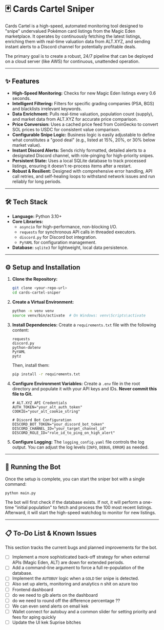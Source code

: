 # 🃏 Cards Cartel Sniper

Cards Cartel is a high-speed, automated monitoring tool designed to "snipe" undervalued Pokémon card listings from the Magic Eden marketplace. It operates by continuously fetching the latest listings, enriching them with real-time valuation data from ALT.XYZ, and sending instant alerts to a Discord channel for potentially profitable deals.

The primary goal is to create a robust, 24/7 pipeline that can be deployed on a cloud server (like AWS) for continuous, unattended operation.

---

## ✨ Features

-   **High-Speed Monitoring:** Checks for new Magic Eden listings every 0.6 seconds.
-   **Intelligent Filtering:** Filters for specific grading companies (PSA, BGS) and blacklists irrelevant keywords.
-   **Data Enrichment:** Pulls real-time valuation, population count (supply), and market data from ALT.XYZ for accurate price comparison.
-   **Price Conversion:** Uses a cached price feed from CoinGecko to convert SOL prices to USDC for consistent value comparison.
-   **Configurable Snipe Logic:** Business logic is easily adjustable to define what constitutes a "good deal" (e.g., listed at 15%, 20%, or 30% below market value).
-   **Instant Discord Alerts:** Sends richly formatted, detailed alerts to a designated Discord channel, with role-pinging for high-priority snipes.
-   **Persistent State:** Uses a local SQLite database to track processed listings, ensuring it doesn't re-process items after a restart.
-   **Robust & Resilient:** Designed with comprehensive error handling, API call retries, and self-healing loops to withstand network issues and run reliably for long periods.

---

## 🛠️ Tech Stack

-   **Language:** Python 3.10+
-   **Core Libraries:**
    -   `asyncio` for high-performance, non-blocking I/O.
    -   `requests` for synchronous API calls in threaded executors.
    -   `discord.py` for Discord bot integration.
    -   `PyYAML` for configuration management.
-   **Database:** `sqlite3` for lightweight, local data persistence.

---

## ⚙️ Setup and Installation

1.  **Clone the Repository:**
    ```bash
    git clone <your-repo-url>
    cd cards-cartel-sniper
    ```

2.  **Create a Virtual Environment:**
    ```bash
    python -m venv venv
    source venv/bin/activate  # On Windows: venv\Scripts\activate
    ```

3.  **Install Dependencies:**
    Create a `requirements.txt` file with the following content:
    ```
    requests
    discord.py
    python-dotenv
    PyYAML
    pytz
    ```
    Then, install them:
    ```bash
    pip install -r requirements.txt
    ```

4.  **Configure Environment Variables:**
    Create a `.env` file in the root directory and populate it with your API keys and IDs. **Never commit this file to Git.**
    ```env
    # ALT.XYZ API Credentials
    AUTH_TOKEN="your_alt_auth_token"
    COOKIE="your_alt_cookie_string"

    # Discord Bot Configuration
    DISCORD_BOT_TOKEN="your_discord_bot_token"
    DISCORD_CHANNEL_ID="your_target_channel_id"
    DISCORD_ROLE_ID="role_id_to_ping_on_high_alert"
    ```

5.  **Configure Logging:**
    The `logging_config.yaml` file controls the log output. You can adjust the log levels (`INFO`, `DEBUG`, `ERROR`) as needed.

---

## 🚀 Running the Bot

Once the setup is complete, you can start the sniper bot with a single command:

```bash
python main.py
```

The bot will first check if the database exists. If not, it will perform a one-time "initial population" to fetch and process the 100 most recent listings. Afterward, it will start the high-speed watchdog to monitor for new listings.

---

## 📋 To-Do List & Known Issues

This section tracks the current bugs and planned improvements for the bot.

-   [ ] Implement a more sophisticated back-off strategy for when external APIs (Magic Eden, ALT) are down for extended periods.
-   [ ] Add a command-line argument to force a full re-population of the database.
-   [ ] Implement the `AUTOBUY` logic when a `GOLD` tier snipe is detected.
-   [ ] Also set up alerts, monitoring and analytics n shit on azure too
-   [ ] Frontend dashboard
-   [ ] do we need to gib alerts on the dashboard
-   [ ] do we need to round off the difference percentage ??
-   [ ] We can even send alerts on email kek 
-   [ ] Wallet connect for autobuy and a common slider for setting priority and fees for aping quickly 
-   [ ] Update the UI kek Suprise bitches